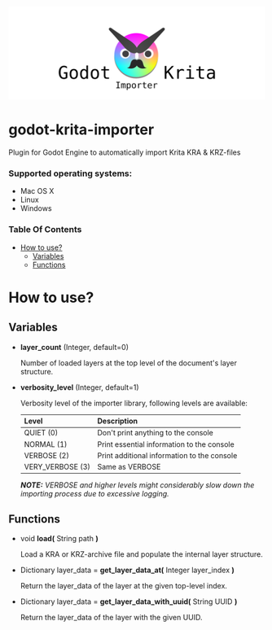 ![Godot Krita Importer banner](icon/godot-krita-importer-banner.png?raw=true "Godot Krita Importer Banner")

# godot-krita-importer

Plugin for Godot Engine to automatically import Krita KRA & KRZ-files

### Supported operating systems:
- Mac OS X
- Linux
- Windows

### Table Of Contents

- [How to use?](#how-to-use)
  - [Variables](#variables)
  - [Functions](#functions)

# <a name="how-to-use">How to use?</a>

## <a name="variables">Variables</a>

- **layer_count** (Integer, default=0)

    Number of loaded layers at the top level of the document's layer structure. 

- **verbosity_level** (Integer, default=1)

    Verbosity level of the importer library, following levels are available:
    
    | Level            | Description                                 |
    |----------------- | ------------------------------------------- |
    | QUIET (0)        | Don't print anything to the console         |
    | NORMAL (1)       | Print essential information to the console  |
    | VERBOSE (2)      | Print additional information to the console |
    | VERY_VERBOSE (3) | Same as VERBOSE                             |
    
    ***NOTE:** VERBOSE and higher levels might considerably slow down the importing process due to excessive logging.*

## <a name="functions">Functions</a>

- void **load(** String path **)**

    Load a KRA or KRZ-archive file and populate the internal layer structure.

- Dictionary layer_data = **get_layer_data_at(** Integer layer_index **)**

    Return the layer_data of the layer at the given top-level index.

- Dictionary layer_data = **get_layer_data_with_uuid(** String UUID **)**

    Return the layer_data of the layer with the given UUID.
